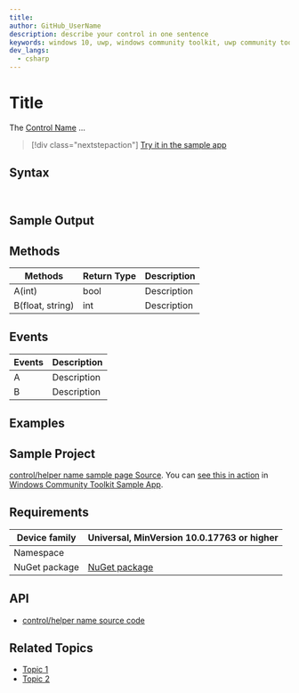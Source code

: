 ```yaml
---
title: 
author: GitHub_UserName
description: describe your control in one sentence
keywords: windows 10, uwp, windows community toolkit, uwp community toolkit, uwp toolkit, your control name
dev_langs:
  - csharp
---
```


<!-- To know about all the available Markdown syntax, Check out https://docs.microsoft.com/contribute/contribute/how-to-write-use-markdown -->
<!-- Ensure you remove all comments before submission, to ensure that there are no formatting issues when displaying this page.  -->
<!-- It is recommended to check how the Documentation will look in the sample app, before Merging a PR -->

# Title

<!-- Describe your control -->
The [Control Name](API-Link) ...
<!-- You can get your API link from https://docs.microsoft.com/dotnet/api/?term=Microsoft.Toolkit. Make sure you remove the "?view=uwp-toolkit-x.x.x" from the end and country/region specific keyword like "en-us" of the URL eg: https://docs.microsoft.com/dotnet/api/microsoft.toolkit.uwp.helpers.printhelper -->

<!-- Use below format to display note
> [!NOTE]
> Some note

> [!IMPORTANT]
> Some important note

> [!WARNING]
> Some warning note
-->

> [!div class="nextstepaction"]
> [Try it in the sample app](uwpct://categoryName?sample=pageName)

## Syntax

```csharp

```
<!-- VB.Net samples are optional. If included, 'vb' should also be listed in the 'dev_langs' defined in the header. Code Blocks will be combined if there is no other content between different Code Block languages.
```vb

```
-->

```xaml

```

## Sample Output

<!-- Image/Text can show the output of the control/helper -->


## Methods

<!-- Explain all methods in a table format -->

| Methods | Return Type | Description |
| -- | -- | -- |
| A(int) | bool | Description |
| B(float, string) | int | Description |

<!-- Use <remarks> tag in C# to give more info about a method. For more info - https://docs.microsoft.com/dotnet/csharp/programming-guide/xmldoc/remarks -->

## Events

<!-- Explain all events in a table format -->

| Events | Description |
| -- | -- |
| A | Description |
| B | Description |

<!-- Use <remarks> tag in C# to give more info about a event. For more info - https://docs.microsoft.com/dotnet/csharp/programming-guide/xmldoc/remarks -->

## Examples

<!-- All control/helper must at least have an example to show the use of Properties and Methods in your control/helper with the output -->
<!-- Use <example> and <code> tags in C# to create a Propertie/method specific examples. For more info - https://docs.microsoft.com/dotnet/csharp/programming-guide/xmldoc/example -->
<!-- Optional: Codes to achieve real-world use case with the output. For eg: Check https://docs.microsoft.com/windows/communitytoolkit/animations/animationset#examples  -->

## Sample Project

<!-- Link to the sample page in the Windows Community Toolkit Sample App -->
[control/helper name sample page Source](sample-page-link). You can [see this in action](uwpct://CategoryName?sample=pageName) in [Windows Community Toolkit Sample App](https://aka.ms/windowstoolkitapp).

## Requirements

| Device family | Universal, MinVersion 10.0.17763 or higher   |
| -- | -- |
| Namespace |  |
| NuGet package | [NuGet package](NuGet-package-link) |

<!-- If your control supports .NET Standard then uncomment the below line -->
<!-- The Control Name supports .NET Standard -->

<!-- Copy paste for the NuGet package links
[Microsoft.Toolkit](https://www.nuget.org/packages/Microsoft.Toolkit/)
[Microsoft.Toolkit.Services](https://www.nuget.org/packages/Microsoft.Toolkit.Services/)
[Microsoft.Toolkit.Parsers](https://www.nuget.org/packages/Microsoft.Toolkit.Parsers/)
[Microsoft.Toolkit.Uwp](https://www.nuget.org/packages/Microsoft.Toolkit.Uwp/)
[Microsoft.Toolkit.Uwp.Notifications](https://www.nuget.org/packages/Microsoft.Toolkit.Uwp.Notifications/)
[Microsoft.Toolkit.Uwp.Notifications.JavaScript](https://www.nuget.org/packages/Microsoft.Toolkit.Uwp.Notifications.JavaScript/)
[Microsoft.Toolkit.Uwp.Services](https://www.nuget.org/packages/Microsoft.Toolkit.Uwp.Services/)
[Microsoft.Toolkit.Uwp.UI](https://www.nuget.org/packages/Microsoft.Toolkit.Uwp.UI/)
[Microsoft.Toolkit.Uwp.UI.Animations](https://www.nuget.org/packages/Microsoft.Toolkit.Uwp.UI.Animations/)
[Microsoft.Toolkit.Uwp.UI.Controls](https://www.nuget.org/packages/Microsoft.Toolkit.Uwp.UI.Controls/)
[Microsoft.Toolkit.Uwp.Connectivity](https://www.nuget.org/packages/Microsoft.Toolkit.Uwp.Connectivity/)
[Microsoft.Toolkit.Uwp.DeveloperTools](https://www.nuget.org/packages/Microsoft.Toolkit.Uwp.DeveloperTools/)
 -->

## API

* [control/helper name source code](source-code-link)

## Related Topics

<!-- Optional -->

* [Topic 1](link)
* [Topic 2](link)
